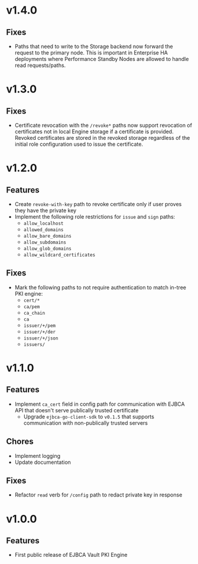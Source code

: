 # v1.4.0
## Fixes
* Paths that need to write to the Storage backend now forward the request to the primary node. This is important in Enterprise HA deployments where Performance Standby Nodes are allowed to handle read requests/paths.

# v1.3.0
## Fixes
* Certificate revocation with the `/revoke*` paths now support revocation of certificates not in local Engine storage if a certificate is provided. Revoked certificates are stored in the revoked storage regardless of the initial role configuration used to issue the certificate.

# v1.2.0
## Features
* Create `revoke-with-key` path to revoke certificate only if user proves they have the private key
* Implement the following role restrictions for `issue` and `sign` paths:
    * `allow_localhost`
    * `allowed_domains`
    * `allow_bare_domains`
    * `allow_subdomains`
    * `allow_glob_domains`
    * `allow_wildcard_certificates`

## Fixes
* Mark the following paths to not require authentication to match in-tree PKI engine:
    * `cert/*` 
    * `ca/pem`
    * `ca_chain`
    * `ca`
    * `issuer/+/pem`
    * `issuer/+/der`
    * `issuer/+/json`
    * `issuers/`

# v1.1.0
## Features
* Implement `ca_cert` field in config path for communication with EJBCA API that doesn't serve publically trusted certificate
    * Upgrade `ejbca-go-client-sdk` to `v0.1.5` that supports communication with non-publically trusted servers

## Chores
* Implement logging
* Update documentation

## Fixes
* Refactor `read` verb for `/config` path to redact private key in response

# v1.0.0
## Features
* First public release of EJBCA Vault PKI Engine
